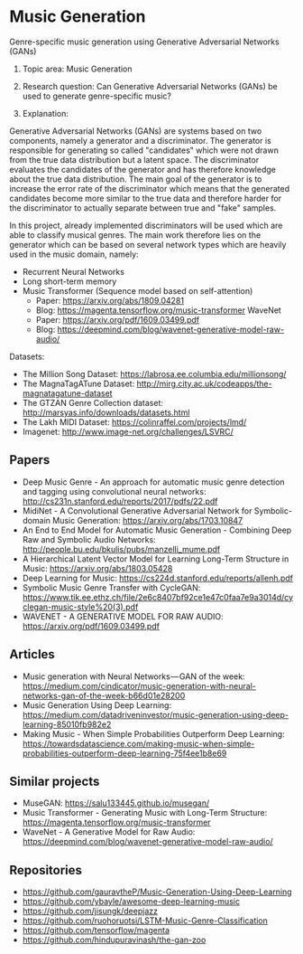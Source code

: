 # Music Generation

Genre-specific music generation using Generative Adversarial Networks (GANs)

1. Topic area: Music Generation

2. Research question: Can Generative Adversarial Networks (GANs) be used to generate genre-specific music?

3. Explanation:

Generative Adversarial Networks (GANs) are systems based on two components, namely a generator and a discriminator. The generator is responsible for generating so called "candidates" which were not drawn from the true data distribution but a latent space. The discriminator evaluates the candidates of the generator and has therefore knowledge about the true data distribution. The main goal of the generator is to increase the error rate of the discriminator which means that the generated candidates become more similar to the true data and therefore harder for the discriminator to actually separate between true and "fake" samples.

In this project, already implemented discriminators will be used which are able to classify musical genres. The main work therefore lies on the generator which can be based on several network types which are heavily used in the music domain, namely:

* Recurrent Neural Networks
* Long short-term memory
* Music Transformer (Sequence model based on self-attention)
	* Paper: https://arxiv.org/abs/1809.04281
	* Blog: https://magenta.tensorflow.org/music-transformer
WaveNet
	* Paper: https://arxiv.org/pdf/1609.03499.pdf
	* Blog: https://deepmind.com/blog/wavenet-generative-model-raw-audio/

Datasets:

* The Million Song Dataset: https://labrosa.ee.columbia.edu/millionsong/
* The MagnaTagATune Dataset: http://mirg.city.ac.uk/codeapps/the-magnatagatune-dataset
* The GTZAN Genre Collection dataset: http://marsyas.info/downloads/datasets.html
* The Lakh MIDI Dataset: https://colinraffel.com/projects/lmd/
* Imagenet: http://www.image-net.org/challenges/LSVRC/


## Papers

* Deep Music Genre - An approach for automatic music
genre detection and tagging using convolutional neural networks: http://cs231n.stanford.edu/reports/2017/pdfs/22.pdf
* MidiNet - A Convolutional Generative Adversarial Network for Symbolic-domain Music Generation: https://arxiv.org/abs/1703.10847
* An End to End Model for Automatic Music Generation - Combining Deep Raw and Symbolic Audio Networks: http://people.bu.edu/bkulis/pubs/manzelli_mume.pdf
* A Hierarchical Latent Vector Model for Learning Long-Term Structure in Music: https://arxiv.org/abs/1803.05428
* Deep Learning for Music: https://cs224d.stanford.edu/reports/allenh.pdf
* Symbolic Music Genre Transfer with CycleGAN: https://www.tik.ee.ethz.ch/file/2e6c8407bf92ce1e47c0faa7e9a3014d/cyclegan-music-style%20(3).pdf
* WAVENET - A GENERATIVE MODEL FOR RAW AUDIO: https://arxiv.org/pdf/1609.03499.pdf

## Articles

* Music generation with Neural Networks — GAN of the week: https://medium.com/cindicator/music-generation-with-neural-networks-gan-of-the-week-b66d01e28200
* Music Generation Using Deep Learning: https://medium.com/datadriveninvestor/music-generation-using-deep-learning-85010fb982e2
* Making Music - When Simple Probabilities Outperform Deep Learning: https://towardsdatascience.com/making-music-when-simple-probabilities-outperform-deep-learning-75f4ee1b8e69

## Similar projects

* MuseGAN: https://salu133445.github.io/musegan/
* Music Transformer - Generating Music with Long-Term Structure: https://magenta.tensorflow.org/music-transformer
* WaveNet - A Generative Model for Raw Audio: https://deepmind.com/blog/wavenet-generative-model-raw-audio/

## Repositories

* https://github.com/gauravtheP/Music-Generation-Using-Deep-Learning
* https://github.com/ybayle/awesome-deep-learning-music
* https://github.com/jisungk/deepjazz
* https://github.com/ruohoruotsi/LSTM-Music-Genre-Classification
* https://github.com/tensorflow/magenta
* https://github.com/hindupuravinash/the-gan-zoo